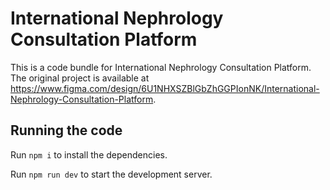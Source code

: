 
  # International Nephrology Consultation Platform

  This is a code bundle for International Nephrology Consultation Platform. The original project is available at https://www.figma.com/design/6U1NHXSZBlGbZhGGPIonNK/International-Nephrology-Consultation-Platform.

  ## Running the code

  Run `npm i` to install the dependencies.

  Run `npm run dev` to start the development server.
  